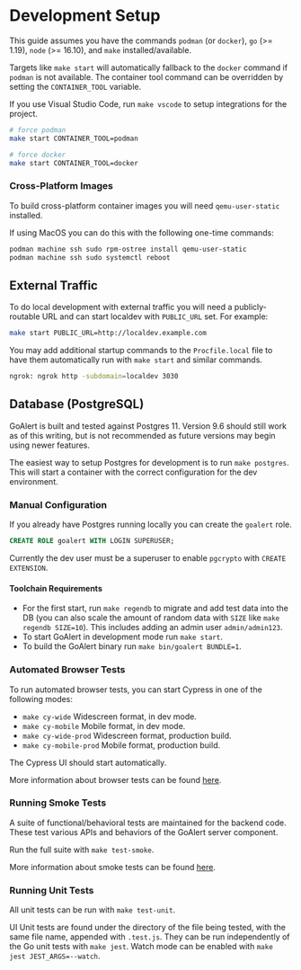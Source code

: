 # Development Setup

This guide assumes you have the commands `podman` (or `docker`), `go` (>= 1.19), `node` (>= 16.10), and `make` installed/available.

Targets like `make start` will automatically fallback to the `docker` command if `podman` is not available. The container tool command can be overridden by setting the `CONTAINER_TOOL` variable.

If you use Visual Studio Code, run `make vscode` to setup integrations for the project.

```bash
# force podman
make start CONTAINER_TOOL=podman

# force docker
make start CONTAINER_TOOL=docker
```

### Cross-Platform Images

To build cross-platform container images you will need `qemu-user-static` installed.

If using MacOS you can do this with the following one-time commands:

```sh
podman machine ssh sudo rpm-ostree install qemu-user-static
podman machine ssh sudo systemctl reboot
```

## External Traffic

To do local development with external traffic you will need a publicly-routable URL and can start localdev with `PUBLIC_URL` set. For example:

```bash
make start PUBLIC_URL=http://localdev.example.com
```

You may add additional startup commands to the `Procfile.local` file to have them automatically run with `make start` and similar commands.

```bash
ngrok: ngrok http -subdomain=localdev 3030
```

## Database (PostgreSQL)

GoAlert is built and tested against Postgres 11. Version 9.6 should still work as of this writing, but is not recommended as future versions may begin using newer features.

The easiest way to setup Postgres for development is to run `make postgres`.
This will start a container with the correct configuration for the dev environment.

### Manual Configuration

If you already have Postgres running locally you can create the `goalert` role.

```sql
CREATE ROLE goalert WITH LOGIN SUPERUSER;
```

Currently the dev user must be a superuser to enable `pgcrypto` with `CREATE EXTENSION`.

#### Toolchain Requirements

- For the first start, run `make regendb` to migrate and add test data into the DB (you can also scale the amount of random data with `SIZE` like `make regendb SIZE=10`). This includes adding an admin user `admin/admin123`.
- To start GoAlert in development mode run `make start`.
- To build the GoAlert binary run `make bin/goalert BUNDLE=1`.

### Automated Browser Tests

To run automated browser tests, you can start Cypress in one of the following modes:

- `make cy-wide` Widescreen format, in dev mode.
- `make cy-mobile` Mobile format, in dev mode.
- `make cy-wide-prod` Widescreen format, production build.
- `make cy-mobile-prod` Mobile format, production build.

The Cypress UI should start automatically.

More information about browser tests can be found [here](../web/src/cypress/README.md).

### Running Smoke Tests

A suite of functional/behavioral tests are maintained for the backend code. These test various APIs and behaviors
of the GoAlert server component.

Run the full suite with `make test-smoke`.

More information about smoke tests can be found [here](../test/smoke/README.md).

### Running Unit Tests

All unit tests can be run with `make test-unit`.

UI Unit tests are found under the directory of the file being tested, with the same file name, appended with `.test.js`. They can be run independently of the Go unit tests with `make jest`. Watch mode can be enabled with `make jest JEST_ARGS=--watch`.
